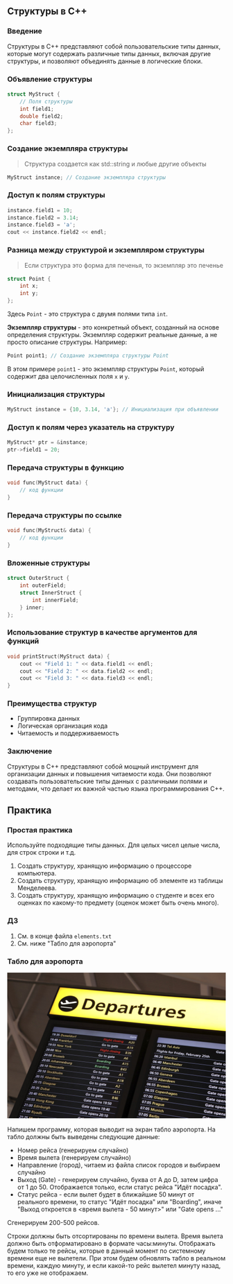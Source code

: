 ## Структуры в C++

### Введение

Структуры в C++ представляют собой пользовательские типы данных, которые могут содержать различные типы данных, включая другие структуры, и позволяют объединять данные в логические блоки.

### Объявление структуры

```cpp
struct MyStruct {
    // Поля структуры
    int field1;
    double field2;
    char field3;
};
```

### Создание экземпляра структуры

> Структура создается как std::string и любые другие объекты

```cpp
MyStruct instance; // Создание экземпляра структуры
```

### Доступ к полям структуры

```cpp
instance.field1 = 10;
instance.field2 = 3.14;
instance.field3 = 'a';
cout << instance.field2 << endl;
```

### Разница между структурой и экземпляром структуры

> Если структура это форма для печенья, то экземпляр это печенье

```cpp
struct Point {
    int x;
    int y;
};
```

Здесь `Point` - это структура с двумя полями типа `int`.

**Экземпляр структуры** - это конкретный объект, созданный на основе определения структуры. Экземпляр содержит реальные данные, а не просто описание структуры. Например:

```cpp
Point point1; // Создание экземпляра структуры Point
```

В этом примере `point1` - это экземпляр структуры `Point`, который содержит два целочисленных поля `x` и `y`.

### Инициализация структуры

```cpp
MyStruct instance = {10, 3.14, 'a'}; // Инициализация при объявлении
```

### Доступ к полям через указатель на структуру

```cpp
MyStruct* ptr = &instance;
ptr->field1 = 20;
```

### Передача структуры в функцию

```cpp
void func(MyStruct data) {
    // код функции
}
```

### Передача структуры по ссылке

```cpp
void func(MyStruct& data) {
    // код функции
}
```

### Вложенные структуры

```cpp
struct OuterStruct {
    int outerField;
    struct InnerStruct {
        int innerField;
    } inner;
};
```

### Использование структур в качестве аргументов для функций

```cpp
void printStruct(MyStruct data) {
    cout << "Field 1: " << data.field1 << endl;
    cout << "Field 2: " << data.field2 << endl;
    cout << "Field 3: " << data.field3 << endl;
}
```

### Преимущества структур

- Группировка данных
- Логическая организация кода
- Читаемость и поддерживаемость

### Заключение

Структуры в C++ представляют собой мощный инструмент для организации данных и повышения читаемости кода. Они позволяют создавать пользовательские типы данных с различными полями и методами, что делает их важной частью языка программирования C++.

## Практика

### Простая практика

Используйте подходящие типы данных. Для целых чисел целые числа, для строк строки и т.д.

1. Создать структуру, хранящую информацию о процессоре компьютера.
2. Создать структуру, хранящую информацию об элементе из таблицы Менделеева.
3. Создать структуру, хранящую информацию о студенте и всех его оценках по какому-то предмету (оценок может быть очень много).

### ДЗ
1. См. в конце файла `elements.txt`
2. См. ниже "Табло для аэропорта"

### Табло для аэропорта

<img src="board.jpg">

Напишем программу, которая выводит на экран табло аэропорта. На табло должны быть выведены следующие данные:

- Номер рейса (генерируем случайно)
- Время вылета (генерируем случайно)
- Направление (город), читаем из файла список городов и выбираем случайно
- Выход (Gate) - генерируем случайно, буква от A до D, затем цифра от 1 до 50. Отображается только, если статус рейса "Идёт посадка".
- Статус рейса - если вылет будет в ближайшие 50 минут от реального времени, то статус "Идёт посадка" или "Boarding", иначе "Выход откроется в <время вылета - 50 минут>" или "Gate opens ..."

Сгенерируем 200-500 рейсов.

Строки должны быть отсортированы по времени вылета. Время вылета должно быть отформатировано в формате часы:минуты. Отображать будем только те рейсы, которые в данный момент по системному времени еще не вылетели. При этом будем обновлять табло в реальном времени, каждую минуту, и если какой-то рейс вылетел минуту назад, то его уже не отображаем.
